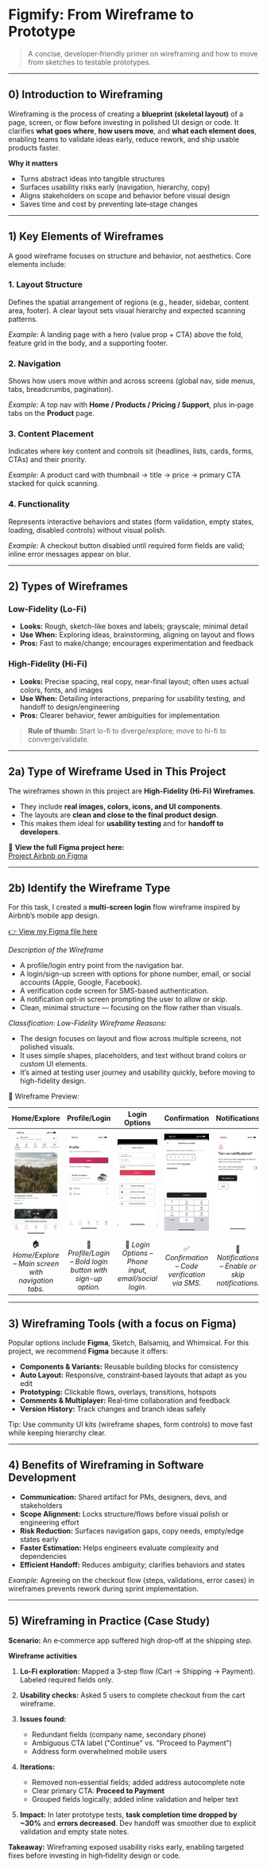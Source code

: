 # Figmify: From Wireframe to Prototype

> A concise, developer‑friendly primer on wireframing and how to move from sketches to testable prototypes.



---

## 0) Introduction to Wireframing

Wireframing is the process of creating a **blueprint (skeletal layout)** of a page, screen, or flow before investing in polished UI design or code. It clarifies **what goes where**, **how users move**, and **what each element does**, enabling teams to validate ideas early, reduce rework, and ship usable products faster.

**Why it matters**

* Turns abstract ideas into tangible structures
* Surfaces usability risks early (navigation, hierarchy, copy)
* Aligns stakeholders on scope and behavior before visual design
* Saves time and cost by preventing late‑stage changes

---

## 1) Key Elements of Wireframes

A good wireframe focuses on structure and behavior, not aesthetics. Core elements include:

### 1. Layout Structure

Defines the spatial arrangement of regions (e.g., header, sidebar, content area, footer). A clear layout sets visual hierarchy and expected scanning patterns.

*Example:* A landing page with a hero (value prop + CTA) above the fold, feature grid in the body, and a supporting footer.

### 2. Navigation

Shows how users move within and across screens (global nav, side menus, tabs, breadcrumbs, pagination).

*Example:* A top nav with **Home / Products / Pricing / Support**, plus in‑page tabs on the **Product** page.

### 3. Content Placement

Indicates where key content and controls sit (headlines, lists, cards, forms, CTAs) and their priority.

*Example:* A product card with thumbnail → title → price → primary CTA stacked for quick scanning.

### 4. Functionality

Represents interactive behaviors and states (form validation, empty states, loading, disabled controls) without visual polish.

*Example:* A checkout button disabled until required form fields are valid; inline error messages appear on blur.

---

## 2) Types of Wireframes  

### Low-Fidelity (Lo-Fi)  
- **Looks:** Rough, sketch-like boxes and labels; grayscale; minimal detail  
- **Use When:** Exploring ideas, brainstorming, aligning on layout and flows  
- **Pros:** Fast to make/change; encourages experimentation and feedback  

### High-Fidelity (Hi-Fi)  
- **Looks:** Precise spacing, real copy, near-final layout; often uses actual colors, fonts, and images  
- **Use When:** Detailing interactions, preparing for usability testing, and handoff to design/engineering  
- **Pros:** Clearer behavior, fewer ambiguities for implementation  

> **Rule of thumb:** Start lo-fi to diverge/explore; move to hi-fi to converge/validate.  

---

## 2a) Type of Wireframe Used in This Project  

The wireframes shown in this project are **High-Fidelity (Hi-Fi) Wireframes**.  

- They include **real images, colors, icons, and UI components**.  
- The layouts are **clean and close to the final product design**.  
- This makes them ideal for **usability testing** and for **handoff to developers**.  

🔗 **View the full Figma project here:**  
[Project Airbnb on Figma](https://www.figma.com/design/E2BRqdPcKkrnX6hLGPto8Z/Project-Airbnb?node-id=1-2&t=yjjCrjAlgZlq3kNC-1)

---

## 2b) Identify the Wireframe Type

For this task, I created a **multi-screen login** flow wireframe inspired by Airbnb’s mobile app design.

[👉 View my Figma file here](https://www.figma.com/design/tnJAJXaTAsnq2GBW9wmgVr/Login-Page-wireframe-airbnb?node-id=0-1&t=JLisF3GNbWe3peJ3-1)

*Description of the Wireframe*

- A profile/login entry point from the navigation bar.
- A login/sign-up screen with options for phone number, email, or social accounts (Apple, Google, Facebook).
- A verification code screen for SMS-based authentication.
- A notification opt-in screen prompting the user to allow or skip.
- Clean, minimal structure — focusing on the flow rather than visuals.

*Classification: Low-Fidelity Wireframe*
*Reasons*:

- The design focuses on layout and flow across multiple screens, not polished visuals.
- It uses simple shapes, placeholders, and text without brand colors or custom UI elements.
- It’s aimed at testing user journey and usability quickly, before moving to high-fidelity design.

📌 Wireframe Preview:

| Home/Explore | Profile/Login | Login Options | Confirmation | Notifications |
|:-----------------:|:-----------------:|:-----------------:|:-----------------:|:-----------------:|
| <img src="https://github.com/BouglaceMarouane/wireframing/blob/0d5401738544e6a81a30d7d6e0cfd72a4f57cff4/assests/Login.png" alt="Home/Explore Screen" width="200"/> | <img src="https://github.com/BouglaceMarouane/wireframing/blob/40851864c9a025726cb584d65a763ea9057a5a8d/assests/Login%20(1).png" alt="Profile/Login Screen" width="200"/> | <img src="https://github.com/BouglaceMarouane/wireframing/blob/40851864c9a025726cb584d65a763ea9057a5a8d/assests/Login%20(2).png" alt="Login Options Screen" width="200"/> | <img src="https://github.com/BouglaceMarouane/wireframing/blob/40851864c9a025726cb584d65a763ea9057a5a8d/assests/Login%20(3).png" alt="Confirmation Screen" width="200"/> | <img src="https://github.com/BouglaceMarouane/wireframing/blob/40851864c9a025726cb584d65a763ea9057a5a8d/assests/Login%20(4).png" alt="Notification Opt-in Screen" width="200"/> |
| 🏠 *Home/Explore – Main screen with navigation tabs.* | 🔑 *Profile/Login – Bold login button with sign-up option.* | 📱 *Login Options – Phone input, email/social login.* | ✅ *Confirmation – Code verification via SMS.* | 🔔 *Notifications – Enable or skip notifications.* |


---

## 3) Wireframing Tools (with a focus on Figma)

Popular options include **Figma**, Sketch, Balsamiq, and Whimsical. For this project, we recommend **Figma** because it offers:

* **Components & Variants:** Reusable building blocks for consistency
* **Auto Layout:** Responsive, constraint‑based layouts that adapt as you edit
* **Prototyping:** Clickable flows, overlays, transitions, hotspots
* **Comments & Multiplayer:** Real‑time collaboration and feedback
* **Version History:** Track changes and branch ideas safely

Tip: Use community UI kits (wireframe shapes, form controls) to move fast while keeping hierarchy clear.

---

## 4) Benefits of Wireframing in Software Development

* **Communication:** Shared artifact for PMs, designers, devs, and stakeholders
* **Scope Alignment:** Locks structure/flows before visual polish or engineering effort
* **Risk Reduction:** Surfaces navigation gaps, copy needs, empty/edge states early
* **Faster Estimation:** Helps engineers evaluate complexity and dependencies
* **Efficient Handoff:** Reduces ambiguity; clarifies behaviors and states

*Example:* Agreeing on the checkout flow (steps, validations, error cases) in wireframes prevents rework during sprint implementation.

---

## 5) Wireframing in Practice (Case Study)

**Scenario:** An e‑commerce app suffered high drop‑off at the shipping step.

**Wireframe activities**

1. **Lo‑Fi exploration:** Mapped a 3‑step flow (Cart → Shipping → Payment). Labeled required fields only.
2. **Usability checks:** Asked 5 users to complete checkout from the cart wireframe.
3. **Issues found:**

   * Redundant fields (company name, secondary phone)
   * Ambiguous CTA label ("Continue" vs. "Proceed to Payment")
   * Address form overwhelmed mobile users
4. **Iterations:**

   * Removed non‑essential fields; added address autocomplete note
   * Clear primary CTA: **Proceed to Payment**
   * Grouped fields logically; added inline validation and helper text
5. **Impact:** In later prototype tests, **task completion time dropped by \~30%** and **errors decreased**. Dev handoff was smoother due to explicit validation and empty state notes.

**Takeaway:** Wireframing exposed usability risks early, enabling targeted fixes before investing in high‑fidelity design or code.





























